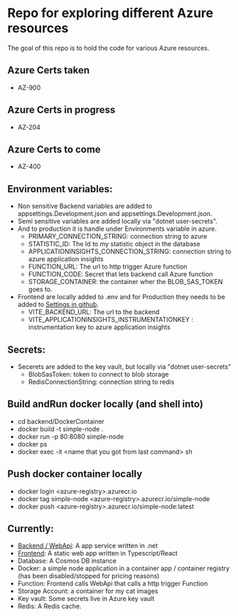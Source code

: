 # Repo for exploring different Azure resources
The goal of this repo is to hold the code for various Azure resources.

## Azure Certs taken
- AZ-900

## Azure Certs in progress
- AZ-204

## Azure Certs to come
- AZ-400

## Environment variables:
- Non sensitive Backend variables are added to appsettings.Development.json and appsettings.Development.json.
- Semi sensitive variables are added locally via "dotnet user-secrets".
- And to production it is handle under Environments variable in azure.
    - PRIMARY_CONNECTION_STRING: connection string to azure
    - STATISTIC_ID:  The Id to my statistic object in the database
    - APPLICATIONINSIGHTS_CONNECTION_STRING: connection string to azure application insights
    - FUNCTION_URL: The url to http trigger Azure function
    - FUNCTION_CODE: Secret that lets backend call Azure function
    - STORAGE_CONTAINER: the container wher the BLOB_SAS_TOKEN goes to.
- Frontend are locally added to .env and for Production they needs to be added to [Settings in github](https://github.com/eriktoger/learn_azure/settings/environments).
    - VITE_BACKEND_URL: The url to the backend
    - VITE_APPLICATIONINSIGHTS_INSTRUMENTATIONKEY : instrumentation key to azure application insights

## Secrets:
- Secerets are added to the key vault, but locally via "dotnet user-secrets"
    - BlobSasToken: token to connect to blob storage
    - RedisConnectionString: connection string to redis

## Build andRun docker locally (and shell into)
 - cd backend/DockerContainer
 - docker build -t simple-node .
 - docker run  -p 80:8080 simple-node
 - docker ps
 - docker exec -it \<name that you got from last command> sh

## Push docker container locally
 - docker login \<azure-registry>.azurecr.io
 - docker tag simple-node \<azure-registry>.azurecr.io/simple-node
 - docker push \<azure-registry>.azurecr.io/simple-node:latest

## Currently:
- [Backend / WebApi](https://etogerbackend.azurewebsites.net): A app service written in .net
- [Frontend](https://witty-wave-01133fe0f.5.azurestaticapps.net/): A static web app written in Typescript/React
- Database: A Cosmos DB instance
- Docker: a simple node application in a container app / container registry (has been disabled/stopped for pricing reasons)
- Function: Frontend calls WebApi that calls a http trigger Function
- Storage Account: a container for my cat images
- Key vault: Some secrets live in Azure key vault
- Redis: A Redis cache.

